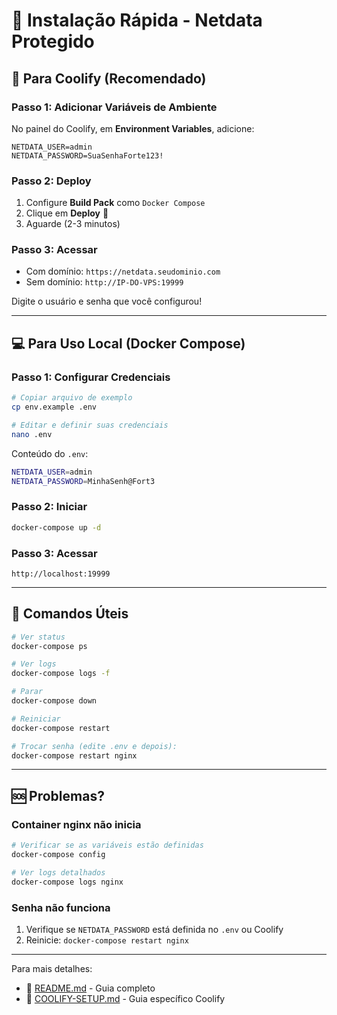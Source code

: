 # 🚀 Instalação Rápida - Netdata Protegido

## 📌 Para Coolify (Recomendado)

### Passo 1: Adicionar Variáveis de Ambiente

No painel do Coolify, em **Environment Variables**, adicione:

```
NETDATA_USER=admin
NETDATA_PASSWORD=SuaSenhaForte123!
```

### Passo 2: Deploy

1. Configure **Build Pack** como `Docker Compose`
2. Clique em **Deploy** 🚀
3. Aguarde (2-3 minutos)

### Passo 3: Acessar

- Com domínio: `https://netdata.seudominio.com`
- Sem domínio: `http://IP-DO-VPS:19999`

Digite o usuário e senha que você configurou!

---

## 💻 Para Uso Local (Docker Compose)

### Passo 1: Configurar Credenciais

```bash
# Copiar arquivo de exemplo
cp env.example .env

# Editar e definir suas credenciais
nano .env
```

Conteúdo do `.env`:
```bash
NETDATA_USER=admin
NETDATA_PASSWORD=MinhaSenh@Fort3
```

### Passo 2: Iniciar

```bash
docker-compose up -d
```

### Passo 3: Acessar

```
http://localhost:19999
```

---

## 🔧 Comandos Úteis

```bash
# Ver status
docker-compose ps

# Ver logs
docker-compose logs -f

# Parar
docker-compose down

# Reiniciar
docker-compose restart

# Trocar senha (edite .env e depois):
docker-compose restart nginx
```

---

## 🆘 Problemas?

### Container nginx não inicia

```bash
# Verificar se as variáveis estão definidas
docker-compose config

# Ver logs detalhados
docker-compose logs nginx
```

### Senha não funciona

1. Verifique se `NETDATA_PASSWORD` está definida no `.env` ou Coolify
2. Reinicie: `docker-compose restart nginx`

---

Para mais detalhes:
- 📖 [README.md](README.md) - Guia completo
- 🚀 [COOLIFY-SETUP.md](COOLIFY-SETUP.md) - Guia específico Coolify

